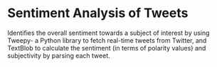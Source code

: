 # Sentiment Analysis of Tweets
Identifies the overall sentiment towards a subject of interest by using Tweepy- a Python library to fetch real-time tweets from Twitter, and TextBlob to calculate the sentiment (in terms of polarity values) and subjectivity by parsing each tweet. 
